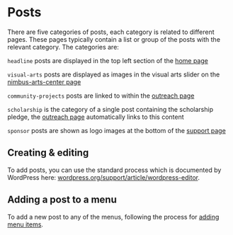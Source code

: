 # Posts

There are five categories of posts, each category is related to different pages. These pages typically contain a list or group of the posts with the relevant category. The categories are:

`headline` posts are displayed in the top left section of the [home page](https://www.nimbusdance.org)
  
`visual-arts` posts are displayed as images in the visual arts slider on the [nimbus-arts-center page](https://www.nimbusdance.org/nimbus-arts-center/)

`community-projects` posts are linked to within the [outreach page](https://www.nimbusdance.org/outreach/)

`scholarship` is the category of a single post containing the scholarship pledge, the [outreach page](https://www.nimbusdance.org/outreach/) automatically links to this content

`sponsor` posts are shown as logo images at the bottom of the [support page](https://www.nimbusdance.org/support/)

## Creating & editing

To add posts, you can use the standard process which is documented by WordPress here: [wordpress.org/support/article/wordpress-editor](https://wordpress.org/support/article/wordpress-editor/).

## Adding a post to a menu

To add a new post to any of the menus, following the process for [adding menu items](../menus/#changing-menu-items).